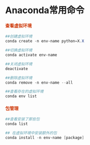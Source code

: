 # Anaconda常用命令




#### <font color=#CC3300>查看虚拟环境</font>

```powershell
##创建虚拟环境
conda create -n env-name python=X.X

##切换虚拟环境
conda activate env-name

##关闭虚拟环境
deactivate

##删除虚拟环境
conda remove -n env-name --all

##查看存在的虚拟环境
conda env list
```

#### <font color=#CC3300>包管理</font>



```powershell
##查看安装了那些包
conda list

## 在虚拟环境中安装额外的包
conda install -n env-name [package]
```

